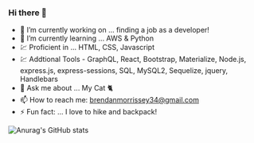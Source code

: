### Hi there 👋

- 🔭 I’m currently working on ... finding a job as a developer!
- 🌱 I’m currently learning ... AWS & Python
- 💹 Proficient in ... HTML, CSS, Javascript
- 💹 Addtional Tools - GraphQL, React, Bootstrap, Materialize, Node.js, express.js, express-sessions, SQL, MySQL2, Sequelize, jquery, Handlebars
- 💬 Ask me about ... My Cat 🐈 
- 📫 How to reach me: brendanmorrissey34@gmail.com
- ⚡ Fun fact: ... I love to hike and backpack!

![Anurag's GitHub stats](https://github-readme-stats.vercel.app/api?username=Bmorrissey34&theme=aura&show_icons=true)
